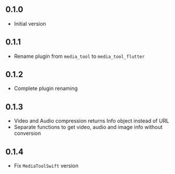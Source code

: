 ## 0.1.0

- Initial version

## 0.1.1

- Rename plugin from `media_tool` to `media_tool_flutter`

## 0.1.2

- Complete plugin renaming

## 0.1.3

- Video and Audio compression returns Info object instead of URL
- Separate functions to get video, audio and image info without conversion

## 0.1.4

- Fix `MediaToolSwift` version
